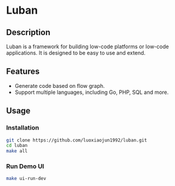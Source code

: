 # Luban

## Description

Luban is a framework for building low-code platforms or low-code applications. It is designed to be easy to use and extend.

## Features

- Generate code based on flow graph.
- Support multiple languages, including Go, PHP, SQL and more.

## Usage

### Installation

```bash
git clone https://github.com/luoxiaojun1992/luban.git
cd luban
make all
```

### Run Demo UI

```bash
make ui-run-dev
```

